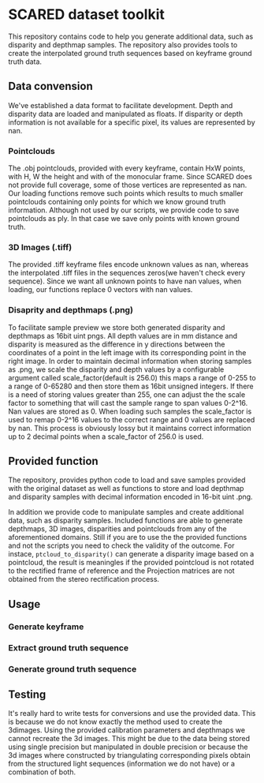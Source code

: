 # SCARED dataset toolkit


This repository contains code to help you generate additional data, such as
disparity and depthmap samples. The repository also provides tools to create the
interpolated ground truth sequences based on keyframe ground truth data.


## Data convension

We've established a data format to facilitate development. Depth and disparity
data are loaded and manipulated as floats. If disparity or depth information is
not available for a specific pixel, its values are represented by nan.

### Pointclouds
The .obj pointclouds, provided with every keyframe, contain HxW points,
with H, W the height and with of the monocular frame. Since SCARED does not
provide full coverage, some of those vertices are represented as nan. Our
loading functions remove such points which results to much smaller pointclouds
containing only points for which we know ground truth information. Although 
not used by our scripts, we provide code to save pointclouds as ply. In that 
case we save only points with known ground truth.

### 3D Images (.tiff)
The provided .tiff keyframe files encode unknown values as nan, whereas the 
interpolated .tiff files in the sequences zeros(we haven't check every sequence).
Since we want all unknown points to have nan values, when loading, our functions
replace 0 vectors with nan values.

### Disaprity and depthmaps (.png)

To facilitate sample preview we store both generated disparity and depthmaps
as 16bit uint pngs. All depth values are in mm distance and disparity is measured
as the difference in y directions between the coordinates of a point in the left
image with its corresponding point in the right image. In order to maintain
decimal information when storing samples as .png, we scale the disparity and
depth values by a configurable argument called scale_factor(default is 256.0)
this maps a range of 0-255 to a range of 0-65280 and then store them as 16bit
unsigned integers. If there is a need of storing values greater than 255, one 
can adjust the the scale factor to something that will cast the sample range
to span values 0-2^16. Nan values are stored as 0. When loading such samples the 
scale_factor is used to remap 0-2^16 values to the correct range and 0 values 
are replaced by nan. This process is obviously lossy but it maintains correct
information up to 2 decimal points when a scale_factor of 256.0 is used.


## Provided function

The repository, provides python code to load and save samples provided with
the original dataset as well as functions to store and load depthmap and
disparity samples with decimal information encoded in 16-bit uint .png.

In addition we provide code to manipulate samples and create additional data,
such as disparity samples. Included functions are able to generate depthmaps, 
3D images, disparities and pointclouds from any of the aforementioned domains.
Still if you are to use the the provided functions and not the scripts you need
to check the validity of the outcome. For instace, `ptcloud_to_disparity()` can 
generate a disparity image based on a pointcloud, the result is meaningles if 
the provided pointcloud is not rotated to the rectified frame of reference and
the Projection matrices are not obtained from the stereo rectification process.


## Usage

### Generate keyframe

### Extract ground truth sequence

### Generate ground truth sequence




## Testing

It's really hard to write tests for conversions and use the provided data.
This is because we do not know exactly the method used to create the 3dimages.
Using the provided calibration parameters and depthmaps we cannot recreate the
3d images. This might be due to the data being stored using single precision but
manipulated in double precision or because the 3d images where constructed by
triangulating corresponding pixels obtain from the structured light sequences
(information we do not have) or a combination of both.